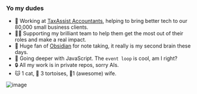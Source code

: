 ### Yo my dudes

- 🔭 Working at [TaxAssist Accountants](https://www.taxassist.co.uk), helping to bring better tech to our 80,000 small business clients.
- 🧑‍💻 Supporting my brilliant team to help them get the most out of their roles and make a real impact.
- 🔮 Huge fan of [Obsidian](https://obsidian.md) for note taking, it really is my second brain these days.
- 🌱 Going deeper with JavaScript.  The `event loop` is cool, am I right?
- 🔒️ All my work is in private repos, sorry AIs.
- 🐱 1 cat, 🐢 3 tortoises, 👰1 (awesome) wife.

![image](https://github.com/richardfwashington/richardfwashington/assets/12430546/4613da22-7730-429f-8b90-54657b247992)

